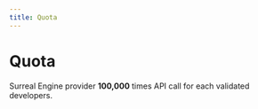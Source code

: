 ```yaml
---
title: Quota
---
```


# Quota

Surreal Engine provider **100,000** times API call for each validated developers.
